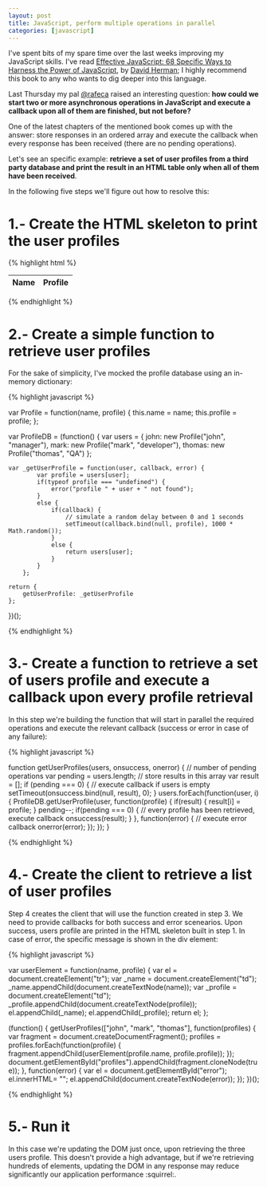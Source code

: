 ```yaml
---
layout: post
title: JavaScript, perform multiple operations in parallel
categories: [javascript]
---
```


I've spent bits of my spare time over the last weeks improving my JavaScript skills. I've read [Effective JavaScript: 68 Specific Ways to Harness the Power of JavaScript](http://effectivejs.com/), by [David Herman](https://twitter.com/littlecalculist); I highly recommend this book to any who wants to dig deeper into this language.

Last Thursday my pal [@rafeca](https://twitter.com/rafeca) raised an interesting question: **how could we start two or more asynchronous operations in JavaScript and execute a callback upon all of them are finished, but not before?**

One of the latest chapters of the mentioned book comes up with the answer: store responses in an ordered array and execute the callback when every response has been received (there are no pending operations).

Let's see an specific example: **retrieve a set of user profiles from a third party database and print the result in an HTML table only when all of them have been received**.

In the following five steps we'll figure out how to resolve this:

# 1.- Create the HTML skeleton to print the user profiles

{% highlight html %}

<body>
    <table>
        <thead>
            <tr>
              <th class="name">Name</th>
              <th class="profile">Profile</th>
            </tr>
        </thead>
        <tbody id="profiles"></tbody>
    </table>
    <div id="error">
    </div>
</html>

{% endhighlight %}

# 2.- Create a simple function to retrieve user profiles

For the sake of simplicity, I've mocked the profile database using an in-memory dictionary:

{% highlight javascript %}

var Profile = function(name, profile) {
    this.name = name;
    this.profile = profile;
};

var ProfileDB = (function() {
    var users = {
        john: new Profile("john", "manager"),
        mark: new Profile("mark", "developer"),
        thomas: new Profile("thomas", "QA")
    };

    var _getUserProfile = function(user, callback, error) {
            var profile = users[user];
            if(typeof profile === "undefined") {
                error("profile " + user + " not found");
            }
            else {
                if(callback) {
                    // simulate a random delay between 0 and 1 seconds
                    setTimeout(callback.bind(null, profile), 1000 * Math.random());
                }
                else {
                    return users[user];
                }
            }
        };

    return {
        getUserProfile: _getUserProfile
    };

})();

{% endhighlight %}

# 3.- Create a function to retrieve a set of users profile and execute a callback upon every profile retrieval

In this step we're building the function that will start in parallel the required operations and execute the relevant callback (success or error in case of any failure):

{% highlight javascript %}

function getUserProfiles(users, onsuccess, onerror) {
    // number of pending operations
    var pending = users.length;
    // store results in this array
    var result = [];
    if (pending === 0) {
        // execute callback if users is empty
        setTimeout(onsuccess.bind(null, result), 0);
    }
    users.forEach(function(user, i) {
        ProfileDB.getUserProfile(user, function(profile) {
            if(result) {
                result[i] = profile;
            }
            pending--;
            if(pending === 0) {
                // every profile has been retrieved, execute callback
                onsuccess(result);
            }
        }, function(error) {
            // execute error callback
            onerror(error);
        });
    });
}

{% endhighlight %}

# 4.- Create the client to retrieve a list of user profiles

Step 4 creates the client that will use the function created in step 3. We need to provide callbacks for both success and error scenearios. Upon success, users profile are printed in the HTML skeleton built in step 1. In case of error, the specific message is shown in the div element:

{% highlight javascript %}

var userElement = function(name, profile) {
    var el = document.createElement("tr");
    var _name = document.createElement("td");
    _name.appendChild(document.createTextNode(name));
    var _profile = document.createElement("td");
    _profile.appendChild(document.createTextNode(profile));
    el.appendChild(_name);
    el.appendChild(_profile);
    return el;
};

(function() {
    getUserProfiles(["john", "mark", "thomas"], function(profiles) {
        var fragment = document.createDocumentFragment();
        profiles = profiles.forEach(function(profile) {
            fragment.appendChild(userElement(profile.name, profile.profile));
        });
        document.getElementById("profiles").appendChild(fragment.cloneNode(true));
    }, function(error) {
        var el = document.getElementById("error");
        el.innerHTML= "";
        el.appendChild(document.createTextNode(error));
    });
})();

{% endhighlight %}

# 5.- Run it

In this case we're updating the DOM just once, upon retrieving the three users profile. This doesn't provide a high advantage, but if we're retrieving hundreds of elements, updating the DOM in any response may reduce significantly our application performance :squirrel:.

